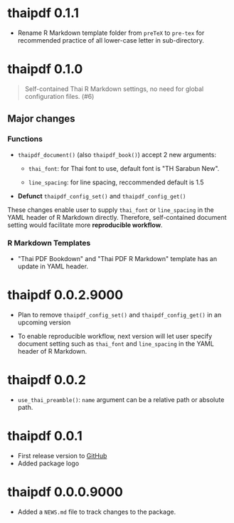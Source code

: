 # thaipdf 0.1.1

-   Rename R Markdown template folder from `preTeX` to `pre-tex` for recommended practice of all lower-case letter in sub-directory.

# thaipdf 0.1.0

> Self-contained Thai R Markdown settings, no need for global configuration files. (#6)

## Major changes

### Functions

-   `thaipdf_document()` (also `thaipdf_book()`) accept 2 new arguments:

    -   `thai_font`: for Thai font to use, default font is "TH Sarabun New".

    -   `line_spacing`: for line spacing, reccommended default is 1.5

-   **Defunct** `thaipdf_config_set()` and `thaipdf_config_get()`

These changes enable user to supply `thai_font` or `line_spacing` in the YAML header of R Markdown directly. Therefore, self-contained document setting would facilitate more **reproducible workflow**.

### R Markdown Templates

-   "Thai PDF Bookdown" and "Thai PDF R Markdown" template has an update in YAML header.

# thaipdf 0.0.2.9000

-   Plan to remove `thaipdf_config_set()` and `thaipdf_config_get()` in an upcoming version

-   To enable reproducible workflow, next version will let user specify document setting such as `thai_font` and `line_spacing` in the YAML header of R Markdown.

# thaipdf 0.0.2

-   `use_thai_preamble()`: `name` argument can be a relative path or absolute path.

# thaipdf 0.0.1

-   First release version to [GitHub](https://github.com/Lightbridge-KS?tab=repositories)
-   Added package logo

# thaipdf 0.0.0.9000

-   Added a `NEWS.md` file to track changes to the package.
